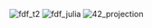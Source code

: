 ![fdf_t2](https://github.com/user-attachments/assets/f32f8485-b756-461e-a478-d789a83a42d4)
![fdf_julia](https://github.com/user-attachments/assets/34533200-48c0-4caa-b1ee-59eddeaa2a7c)
![42_projection](https://github.com/user-attachments/assets/f96734f3-833c-4913-97f8-60d3bf8cf481)
